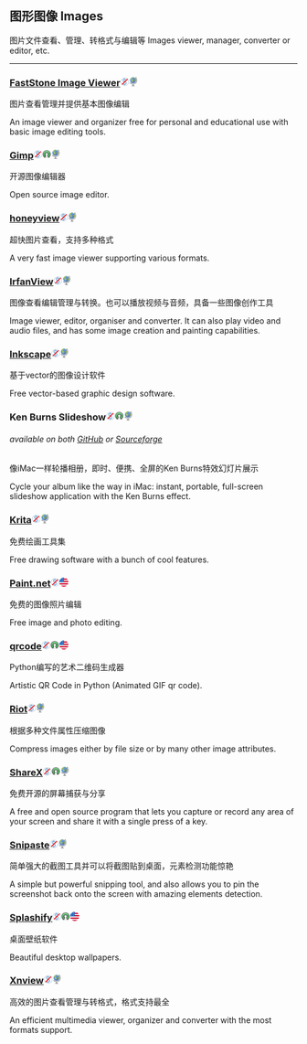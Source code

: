 ## 图形图像   Images

图片文件查看、管理、转格式与编辑等   Images viewer, manager, converter or editor, etc.

---

### [FastStone Image Viewer](http://www.faststone.org/)![](/assets/图片2.png)![](/assets/earth-globe.png)

图片查看管理并提供基本图像编辑

An image viewer and organizer free for personal and educational use with basic image editing tools.

### [Gimp](http://www.gimp.org/)![](/assets/图片2.png)![](/assets/open-source-icon.png)![](/assets/earth-globe.png)

开源图像编辑器

Open source image editor.

### [honeyview](http://www.bandisoft.com/honeyview/)![](/assets/图片2.png)![](/assets/earth-globe.png)

超快图片查看，支持多种格式

A very fast image viewer supporting various formats.

### [IrfanView](http://www.irfanview.com/)![](/assets/图片2.png)![](/assets/earth-globe.png)

图像查看编辑管理与转换。也可以播放视频与音频，具备一些图像创作工具

Image viewer, editor, organiser and converter. It can also play video and audio files, and has some image creation and painting capabilities.

### [Inkscape](https://inkscape.org/en/)![](/assets/图片2.png)![](/assets/earth-globe.png)

基于vector的图像设计软件

Free vector-based graphic design software.

### Ken Burns Slideshow![](/assets/图片2.png)![](/assets/open-source-icon.png)![](/assets/earth-globe.png)

###### available on both [GitHub](https://github.com/changbowen/Ken-Burns-Slideshow) or [Sourceforge](https://sourceforge.net/projects/ken-burns-slideshow/)

像iMac一样轮播相册，即时、便携、全屏的Ken Burns特效幻灯片展示

Cycle your album like the way in iMac: instant, portable, full-screen slideshow application with the Ken Burns effect.

### [Krita](https://krita.org/)![](/assets/图片2.png)![](/assets/earth-globe.png)

免费绘画工具集

Free drawing software with a bunch of cool features.

### [Paint.net](http://www.getpaint.net/index.html)![](/assets/图片2.png)![](/assets/united-states.png)

免费的图像照片编辑

Free image and photo editing.

### [**qrcode**](https://github.com/sylnsfar/qrcode)![](/assets/图片2.png)![](/assets/open-source-icon.png)![](/assets/united-states.png)

Python编写的艺术二维码生成器

Artistic QR Code in Python \(Animated GIF qr code\).

### [Riot](http://luci.criosweb.ro/riot/)![](/assets/图片2.png)![](/assets/earth-globe.png)

根据多种文件属性压缩图像

Compress images either by file size or by many other image attributes.

### [ShareX](https://getsharex.com/)![](/assets/图片2.png)![](/assets/open-source-icon.png)![](/assets/earth-globe.png)

免费开源的屏幕捕获与分享

A free and open source program that lets you capture or record any area of your screen and share it with a single press of a key.

### [Snipaste](https://snipaste.com/)![](/assets/图片2.png)![](/assets/earth-globe.png)

简单强大的截图工具并可以将截图贴到桌面，元素检测功能惊艳

A simple but powerful snipping tool, and also allows you to pin the screenshot back onto the screen with amazing elements detection.

### [Splashify](https://splashify.net/)![](/assets/图片2.png)![](/assets/open-source-icon.png)![](/assets/united-states.png)

桌面壁纸软件

Beautiful desktop wallpapers.

### [Xnview](http://www.xnview.com/en/)![](/assets/图片2.png)![](/assets/earth-globe.png)

高效的图片查看管理与转格式，格式支持最全

An efficient multimedia viewer, organizer and converter with the most formats support.

